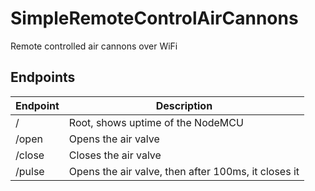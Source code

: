 # SimpleRemoteControlAirCannons
Remote controlled air cannons over WiFi

## Endpoints
| Endpoint 	| Description                                         	|
|----------	|-----------------------------------------------------	|
| /        	| Root, shows uptime of the NodeMCU                   	|
| /open    	| Opens the air valve                                 	|
| /close   	| Closes the air valve                                	|
| /pulse   	| Opens the air valve, then after 100ms, it closes it 	|
